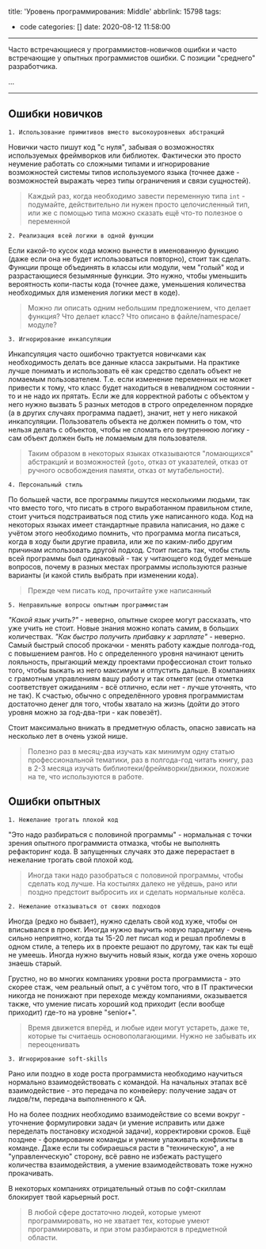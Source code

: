title: 'Уровень программирования: Middle'
abbrlink: 15798
tags:
  - code
categories: []
date: 2020-08-12 11:58:00
---

Часто встречающиеся у программистов-новичков ошибки и часто встречающие у опытных программистов ошибки. С позиции "среднего" разработчика.
<!-- more -->

...

---

## Ошибки новичков

`1. Использование примитивов вместо высокоуровневых абстракций`

Новички часто пишут код "с нуля", забывая о возможностях используемых фреймворков или библиотек. Фактически это просто неумение работать со сложными типами и игнорирование возможностей системы типов используемого языка (точнее даже - возможностей выражать через типы ограничения и связи сущностей).

> Каждый раз, когда необходимо завести переменную типа `int` - подумайте, действительно ли нужен просто целочисленный тип, или же с помощью типа можно сказать ещё что-то полезное о переменной

`2. Реализация всей логики в одной функции`

Если какой-то кусок кода можно вынести в именованную функцию (даже если она не будет использоваться повторно), стоит так сделать. Функции проще объединять в классы или модули, чем "голый" код и разрастающиеся безымянные функции. Это нужно, чтобы уменьшить вероятность копи-пасты кода (точнее даже, уменьшения количества необходимых для изменения логики мест в коде).

> Можно ли описать одним небольшим предложением, что делает функция? Что делает класс? Что описано в файле/namespace/модуле?

`3. Игнорирование инкапсуляции`

Инкапсуляция часто ошибочно трактуется новичками как необходимость делать все данные класса закрытыми. На практике лучше понимать и использовать её как средство сделать объект не ломаемым пользователем. Т.е. если изменение переменных не может привести к тому, что класс будет находиться в невалидном состоянии - то и не надо их прятать. Если же для корректной работы с объектом у него нужно вызвать 5 разных методов в строго определенном порядке (а в других случаях программа падает), значит, нет у него никакой инкапсуляции. Пользователь объекта не должен помнить о том, что нельзя делать с объектов, чтобы не сломать его внутреннюю логику - сам объект должен быть не ломаемым для пользователя.

> Таким образом в некоторых языках отказываются "ломающихся" абстракций и возможностей (`goto`, отказ от указателей, отказ от ручного освобождения памяти, отказ от мутабельности).

`4. Персональный стиль`

По большей части, все программы пишутся несколькими людьми, так что вместо того, что писать в строго выработанном правильном стиле, стоит учиться подстраиваться под стиль уже написанного кода. Код на некоторых языках имеет стандартные правила написания, но даже с учётом этого необходимо помнить, что программа могла писаться, когда в ходу были другие правила, или же по каким-либо другим причинам использовать другой подход. Стоит писать так, чтобы стиль всей программы был одинаковый - так у читающего код будет меньше вопросов, почему в разных местах программы используются разные варианты (и какой стиль выбрать при изменении кода).

> Прежде чем писать код, прочитайте уже написанный

`5. Неправильные вопросы опытным программистам`

*"Какой язык учить?"* - неверно, опытные скорее могут рассказать, что уже учить не стоит. Новые знания можно копать самим, в больших количествах.
*"Как быстро получить прибавку к зарплате"* - неверно. Самый быстрый способ прокачки - менять работу каждые полгода-год, с повышением рангов. Но с определенного уровня начинают ценить лояльность, прыгающий между проектами профессионал стоит только того, чтобы выжать из него максимум и отпустить дальше. В компаниях с грамотным управлениям вашу работу и так отметят (если отметка соответствует ожиданиям - всё отлично, если нет - лучше уточнять, что не так). К счастью, обычно с определённого уровня программистам достаточно денег для того, чтобы хватало на жизнь (дойти до этого уровня можно за год-два-три - как повезёт).

Стоит максимально вникать в предметную область, опасно зависать на несколько лет в очень узкой нише.

>Полезно раз в месяц-два изучать как минимум одну статью профессиональной тематики, раз в полгода-год читать книгу, раз в 2-3 месяца изучать библиотеки/фреймворки/движки, похожие на те, что используются в работе.

## Ошибки опытных

`1. Нежелание трогать плохой код`

"Это надо разбираться с половиной программы" - нормальная с точки зрения опытного программиста отмазка, чтобы не выполнять рефакторинг кода. В запущенных случаях это даже перерастает в нежелание трогать свой плохой код.

> Иногда таки надо разобраться с половиной программы, чтобы сделать код лучше. На костылях далеко не уёдешь, рано или поздно предстоит выбросить их и сделать нормальные колёса.

`2. Нежелание отказываться от своих подходов`

Иногда (редко но бывает), нужно сделать свой код хуже, чтобы он вписывался в проект. Иногда нужно выучить новую парадигму - очень сильно неприятно, когда ты 15-20 лет писал код и решал проблемы в одном стиле, а теперь их в проекте решают по другому, так как ты ещё не умеешь. Иногда нужно выучить новый язык, когда уже очень хорошо знаешь старый.

Грустно, но во многих компаниях уровни роста программиста - это скорее стаж, чем реальный опыт, а с учётом того, что в IT практически никогда не понижают при переходе между компаниями, оказывается также, что умение писать хороший код приходит (если вообще приходит)  где-то на уровне "senior+".

> Время движется вперёд, и любые идеи могут устареть, даже те, которые ты считаешь основополагающими. Нужно не забывать их переоценивать

`3. Игнорирование soft-skills`

Рано или поздно в ходе роста программиста необходимо научиться нормально взаимодействовать с командой. На начальных этапах всё взаимодействие - это передача по конвейеру: получение задач от лидов/тм, передача выполненного к QA. 

Но на более поздних необходимо взаимодействие со всеми вокруг - уточнение формулировки задач (и умение исправить или даже переделать постановку исходной задачи), корректировки сроков. Ещё позднее - формирование команды и умение улаживать конфликты в команде. Даже если ты собираешься расти в "техническую", а не "управленческую" сторону, всё равно не избежать растущего количества взаимодействия, а умение взаимодействовать тоже нужно прокачивать.

В некоторых компаниях отрицательный отзыв по софт-скиллам блокирует твой карьерный рост.

> В любой сфере достаточно людей, которые умеют программировать, но не хватает тех, которые умеют программировать, и при этом разбираются в предметной области.





